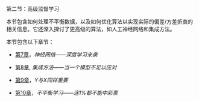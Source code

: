 第二节：高级监督学习

本节包含如何处理不平衡数据，以及如何优化算法以实现实际的偏差/方差折衷的相关信息。它还深入探讨了更高级的算法，如人工神经网络和集成方法。

本节包含以下章节：

+   [第7章](https://cdp.packtpub.com/hands_on_machine_learning_with_scikit_learn/wp-admin/post.php?post=33&action=edit)，*神经网络——深度学习来袭*

+   [第8章](https://cdp.packtpub.com/hands_on_machine_learning_with_scikit_learn/wp-admin/post.php?post=30&action=edit)[,](https://cdp.packtpub.com/hands_on_machine_learning_with_scikit_learn/wp-admin/post.php?post=30&action=edit) *集成方法——当一个模型不足以应对*

+   [第9章](https://cdp.packtpub.com/hands_on_machine_learning_with_scikit_learn/wp-admin/post.php?post=31&action=edit)，*Y与X同样重要*

+   [第10章](https://cdp.packtpub.com/hands_on_machine_learning_with_scikit_learn/wp-admin/post.php?post=32&action=edit)，*不平衡学习——连1%都不能中彩票*
